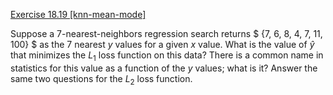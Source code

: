 [Exercise 18.19 \[knn-mean-mode\]](18-19/)

Suppose a $7$-nearest-neighbors regression search
returns $ \{7, 6, 8, 4, 7, 11, 100\} $ as the 7 nearest $y$ values for a
given $x$ value. What is the value of $\hat{y}$ that minimizes the $L_1$
loss function on this data? There is a common name in statistics for
this value as a function of the $y$ values; what is it? Answer the same
two questions for the $L_2$ loss function.

